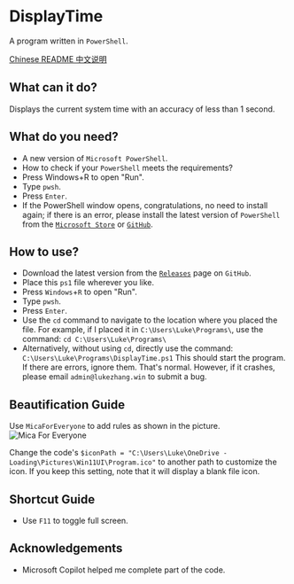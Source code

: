 # DisplayTime

A program written in `PowerShell`.

[Chinese README 中文说明]()

## What can it do?

Displays the current system time with an accuracy of less than 1 second.

## What do you need?

- A new version of `Microsoft PowerShell`.
 - How to check if your `PowerShell` meets the requirements?
 - Press Windows+R to open "Run".
 - Type `pwsh`.
 - Press `Enter`.
 - If the PowerShell window opens, congratulations, no need to install again; if there is an error, please install the latest version of `PowerShell` from the [`Microsoft Store`](https://apps.microsoft.com/detail/9mz1snwt0n5d) or [`GitHub`](https://github.com/PowerShell/PowerShell/releases/latest).

## How to use?

- Download the latest version from the [`Releases`](https://github.com/zsr-lukezhang/DisplayTime/releases/latest) page on `GitHub`.
- Place this `ps1` file wherever you like.
- Press `Windows`+`R` to open "Run".
- Type `pwsh`.
- Press `Enter`.
- Use the `cd` command to navigate to the location where you placed the file.
  For example, if I placed it in `C:\Users\Luke\Programs\`, use the command:
  `cd C:\Users\Luke\Programs\`
- Alternatively, without using `cd`, directly use the command:
  `C:\Users\Luke\Programs\DisplayTime.ps1`
This should start the program.  
If there are errors, ignore them. That's normal. However, if it crashes, please email `admin@lukezhang.win` to submit a bug.

## Beautification Guide

Use `MicaForEveryone` to add rules as shown in the picture.  
![Mica For Everyone](https://github.com/user-attachments/assets/91dcf9a7-70cf-4399-a284-cded5fe4358a)

Change the code's `$iconPath = "C:\Users\Luke\OneDrive - Loading\Pictures\Win11UI\Program.ico"` to another path to customize the icon. If you keep this setting, note that it will display a blank file icon.

## Shortcut Guide

- Use `F11` to toggle full screen.

## Acknowledgements

- Microsoft Copilot helped me complete part of the code.
